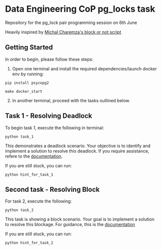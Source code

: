 # Data Engineering CoP pg_locks task
Repository for the pg_lock pair programming session on 6th June

Heavily inspired by [Michal Charemza's block or not script](https://gist.github.com/michalc/d5da003fdbc673cb6b0dfd82cd4d4c2a)

## Getting Started

In order to begin, please follow these steps:

1. Open one terminal and install the required dependencies/launch docker env by running:
```
pip install psycopg2

make docker_start
```

2. In another terminal, proceed with the tasks outlined below.

## Task 1 - Resolving Deadlock
To begin task 1, execute the following in terminal:
```
python task_1
```

This demonstrates a deadlock scenario. Your objective is to identify and implement a solution to resolve this deadlock. If you require assistance, refere to the [documentation](https://www.postgresql.org/docs/9.4/sql-rollback.html).


If you are still stuck, you can run:
```
python hint_for_task_1
```

## Second task - Resolving Block
For task 2, execute the following:
```
python task_2
```

This task is showing a block scenario. Your goal is to implement a solution to resolve this blockage. For guidance, this is the [documentation](https://www.postgresql.org/docs/current/sql-commit.html)


If you are still stuck, you can run:
```
python hint_for_task_2
```